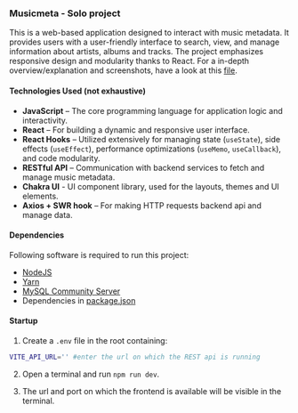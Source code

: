 ### Musicmeta - Solo project
This is a web-based application designed to interact with music metadata. It provides users with a user-friendly interface to search, view, and manage information about artists, albums and tracks. The project emphasizes responsive design and modularity thanks to React. 
For a in-depth overview/explanation and screenshots, have a look at this [file](https://github.com/Pyrrhusn/musicmeta-backend/blob/main/dossier.pdf).

#### Technologies Used (not exhaustive)

- **JavaScript** – The core programming language for application logic and interactivity.
- **React** – For building a dynamic and responsive user interface.
- **React Hooks** – Utilized extensively for managing state (`useState`), side effects (`useEffect`), performance optimizations (`useMemo`, `useCallback`), and code modularity.
- **RESTful API** – Communication with backend services to fetch and manage music metadata.
- **Chakra UI** - UI component library, used for the layouts, themes and UI elements.
- **Axios + SWR hook** – For making HTTP requests backend api and manage data.

#### Dependencies
Following software is required to run this project:
- [NodeJS](https://nodejs.org)
- [Yarn](https://yarnpkg.com)
- [MySQL Community Server](https://dev.mysql.com/downloads/mysql/)
- Dependencies in [package.json](package.json)

#### Startup
1. Create a `.env` file in the root containing:

```bash
VITE_API_URL='' #enter the url on which the REST api is running
```

2. Open a terminal and run `npm run dev`.

3. The url and port on which the frontend is available will be visible in the terminal.
